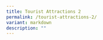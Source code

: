 ```yaml
---
title: Tourist Attractions 2
permalink: /tourist-attractions-2/
variant: markdown
description: ""
---
```

